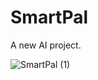 # SmartPal

A new AI project.

![SmartPal (1)](https://github.com/NextAIStudios/Smartpal-AI/assets/145455390/02ab71d8-d3a5-4aab-9aa8-57c63694ec7f)
